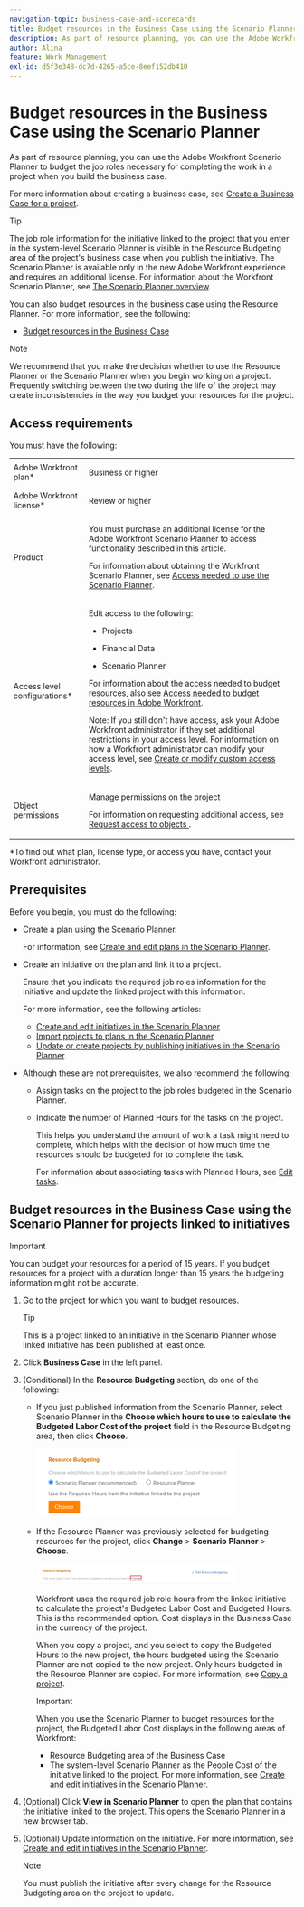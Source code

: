 ```yaml
---
navigation-topic: business-case-and-scorecards
title: Budget resources in the Business Case using the Scenario Planner
description: As part of resource planning, you can use the Adobe Workfront Scenario Planner to budget the job roles necessary for completing the work in a project when you build the business case.
author: Alina
feature: Work Management
exl-id: d5f3e348-dc7d-4265-a5ce-8eef152db410
---
```

# Budget resources in the Business Case using the Scenario Planner

As part of resource planning, you can use the Adobe Workfront Scenario Planner to budget the job roles necessary for completing the work in a project when you build the business case.

For more information about creating a business case, see [Create a Business Case for a project](../../../manage-work/projects/define-a-business-case/create-business-case.md).

>[!TIP]
>
>The job role information for the initiative linked to the project that you enter in the system-level Scenario Planner is visible in the Resource Budgeting area of the project's business case when you publish the initiative. The Scenario Planner is available only in the new Adobe Workfront experience and requires an additional license. For information about the Workfront Scenario Planner, see [The Scenario Planner overview](../../../scenario-planner/scenario-planner-overview.md).

You can also budget resources in the business case using the Resource Planner. For more information, see the following:

* [Budget resources in the Business Case](../../../manage-work/projects/define-a-business-case/budget-resources-in-business-case.md) 
<!--* [Budget resources by project in the Resource Planner](../../../resource-mgmt/resource-planning/budget-by-project-resource-planner-d.md)-->

>[!NOTE]
>
>We recommend that you make the decision whether to use the&nbsp;Resource Planner or the&nbsp;Scenario Planner when you begin working on a project. Frequently switching between the two during the life of the project may create inconsistencies in the way you budget your resources for the project.

## Access requirements

You must have the following:

<table style="table-layout:auto"> 
 <col> 
 </col> 
 <col> 
 </col> 
 <tbody> 
  <tr> 
   <td role="rowheader">Adobe Workfront plan*</td> 
   <td> <p>Business or higher</p> </td> 
  </tr> 
  <tr> 
   <td role="rowheader">Adobe Workfront license*</td> 
   <td> <p>Review or higher</p> </td> 
  </tr> 
  <tr> 
   <td role="rowheader">Product</td> 
   <td> <p>You must purchase an additional license for the Adobe Workfront Scenario Planner to access functionality described in this article.</p> <p>For information about obtaining the Workfront Scenario Planner, see <a href="../../../scenario-planner/access-needed-to-use-sp.md" class="MCXref xref">Access needed to use the Scenario Planner</a>. </p> </td> 
  </tr> 
  <tr> 
   <td role="rowheader">Access level configurations*</td> 
   <td> <p>Edit access to the following: </p> 
    <ul> 
     <li> <p>Projects</p> </li> 
     <li> <p>Financial Data</p> </li> 
     <li> <p>Scenario Planner </p> </li> 
    </ul> <p>For information about the access needed to budget resources, also see <a href="../../../resource-mgmt/resource-planning/access-needed-to-budget-resources.md" class="MCXref xref">Access needed to budget resources in&nbsp;Adobe Workfront</a>.</p> <p>Note: If you still don't have access, ask your Adobe Workfront administrator if they set additional restrictions in your access level. For information on how a Workfront administrator can modify your access level, see <a href="../../../administration-and-setup/add-users/configure-and-grant-access/create-modify-access-levels.md" class="MCXref xref">Create or modify custom access levels</a>.</p> </td> 
  </tr> 
  <tr> 
   <td role="rowheader">Object permissions</td> 
   <td> <p>Manage permissions on the project</p> <p>For information on requesting additional access, see <a href="../../../workfront-basics/grant-and-request-access-to-objects/request-access.md" class="MCXref xref">Request access to objects </a>.</p> </td> 
  </tr> 
 </tbody> 
</table>

&#42;To find out what plan, license type, or access you have, contact your Workfront administrator.

## Prerequisites

Before you begin, you must do the following:

* Create a plan using the Scenario Planner.

  For information, see [Create and edit plans in the Scenario Planner](../../../scenario-planner/create-and-edit-plans.md).

* Create an initiative on the plan and link it to a project.

  Ensure that you indicate the required job roles information for the initiative and update the linked project with this information.

  For more information, see the following articles:

   * [Create and edit initiatives in the Scenario Planner](../../../scenario-planner/create-and-edit-initiatives.md) 
   * [Import projects to plans in the Scenario Planner](../../../scenario-planner/import-projects-to-plans.md) 
   * [Update or create projects by publishing initiatives in the Scenario Planner](../../../scenario-planner/publish-scenarios-update-projects.md).

* Although these are not prerequisites, we also recommend the following:

   * Assign tasks on the project to the job roles budgeted in the Scenario Planner.
   * Indicate the number of Planned Hours for the tasks on the project.

     This helps you understand the amount of work a task might need to complete, which helps with the decision of how much time the resources should be budgeted for to complete the task.

     For information about associating tasks with Planned Hours, see [Edit tasks](../../../manage-work/tasks/manage-tasks/edit-tasks.md).

## Budget resources in the Business Case using the Scenario Planner for projects linked to initiatives

>[!IMPORTANT]
>
>You can budget your resources for a period of 15 years. If you budget resources for a project with a duration longer than 15 years the budgeting information might not be accurate.
><!--
><MadCap:conditionalText data-mc-conditions="QuicksilverOrClassic.Draft mode">>
>(is this still accurate for the Scenario Planner?)>
></MadCap:conditionalText>>
>-->

1. Go to the project for which you want to budget resources.

   >[!TIP]
   >
   >This is a project linked to an initiative in the Scenario Planner whose linked initiative has been published at least once.

1. Click **Business Case** in the left panel.
1. (Conditional) In the **Resource Budgeting** section, do one of the following:

   * If you just published information from the Scenario Planner, select Scenario Planner in the **Choose which hours to use to calculate the Budgeted Labor Cost of the project** field in the Resource Budgeting area, then click **Choose**.

     ![Business case in Resource Planner with Choose button](assets/business-case-sp-selected-with-choose-button-350x121.png)

   * If the Resource Planner was previously selected for budgeting resources for the project, click **Change** > **Scenario Planner** > **Choose**.

     ![Business case in Scenario Planner with Choose button](assets/business-case-rp-selected-change-option-to-switch-to-sp-highlighted-350x37.png)

     Workfront uses the required job role hours from the linked initiative to calculate the project's Budgeted Labor Cost and Budgeted Hours. This is the recommended option. Cost displays in the Business Case in the currency of the project.

     When you copy a project, and you select to copy the Budgeted Hours to the new project, the hours budgeted using the Scenario Planner are not copied to the new project. Only hours budgeted in the Resource Planner are copied. For more information, see [Copy a project](../manage-projects/copy-project.md). 

      >[!IMPORTANT]
      >
      >When you use the Scenario Planner to budget resources for the project, the Budgeted Labor Cost displays in the following areas of Workfront:
      >
      >   
      >   
      >   * Resource Budgeting area of the Business Case 
      >   * The system-level Scenario Planner as the People Cost of the initiative linked to the project. For more information, see [Create and edit initiatives in the Scenario Planner](../../../scenario-planner/create-and-edit-initiatives.md). 
      >   
      >

1. (Optional) Click **View in Scenario Planner** to open the plan that contains the initiative linked to the project. This opens the Scenario Planner in a new browser tab. 
1. (Optional) Update information on the initiative. For more information, see [Create and edit initiatives in the Scenario Planner](../../../scenario-planner/create-and-edit-initiatives.md).

   >[!NOTE]
   >
   >You must publish the initiative after every change for the Resource Budgeting area on the project to update.
